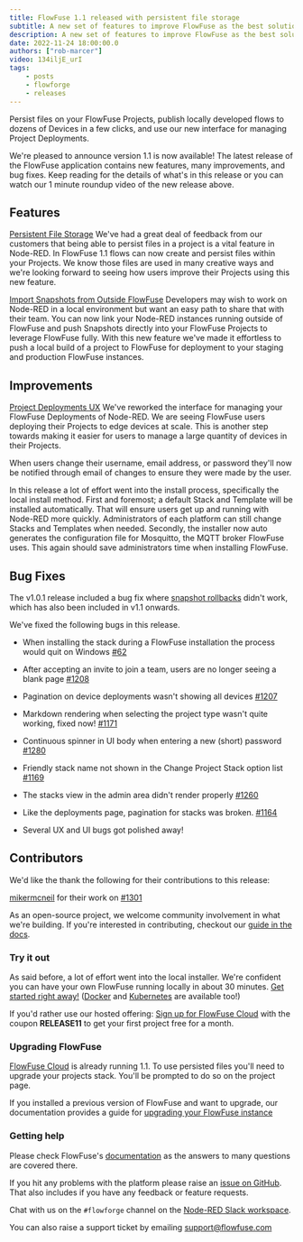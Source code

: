 ```yaml
---
title: FlowFuse 1.1 released with persistent file storage
subtitle: A new set of features to improve FlowFuse as the best solution for running Node-RED in production in a secure, scalable, and team-based environment.
description: A new set of features to improve FlowFuse as the best solution for running Node-RED in production in a secure, scalable, and team-based environment.
date: 2022-11-24 18:00:00.0
authors: ["rob-marcer"]
video: 134iljE_urI
tags:
    - posts
    - flowforge
    - releases
---
```


Persist files on your FlowFuse Projects, publish locally developed flows to dozens of Devices in a few clicks, and use our new interface for managing Project Deployments.

<!--more-->

We're pleased to announce version 1.1 is now available! The latest release of the FlowFuse application contains new features, many improvements, and bug fixes. Keep reading for the details of what's in this release or you can watch our 1 minute roundup video of the new release above.

## Features

[Persistent File Storage](https://github.com/flowforge/flowforge/issues/998) We've had a great deal of feedback
from our customers that being able to persist files in a project is a vital feature
in Node-RED. In FlowFuse 1.1 flows can now create and persist files within
your Projects. We know those files are used in many creative ways and we're looking
forward to seeing how users improve their Projects using this new feature.

[Import Snapshots from Outside FlowFuse](/docs/migration/node-red-tools/) Developers may wish to
work on Node-RED in a local environment but want an easy path to share that with their team. You can now link your Node-RED instances running outside of FlowFuse and push Snapshots directly into your FlowFuse Projects to leverage FlowFuse fully.  With this new feature we've made it effortless to push a local build of a project to FlowFuse for deployment to your staging and production FlowFuse instances.

## Improvements

[Project Deployments UX](https://github.com/flowforge/flowforge/issues/1046)
We've reworked the interface for managing your FlowFuse Deployments of Node-RED.
We are seeing FlowFuse users deploying their Projects to edge devices at scale.
This is another step towards making it easier for users to manage a large quantity
of devices in their Projects.

When users change their username, email address, or password they'll now be
notified through email of changes to ensure they were made by the
user.

In this release a lot of effort went into the install process, specifically the
local install method. First and foremost; a default Stack and Template will be
installed automatically. That will ensure users get up and running with
Node-RED more quickly. Administrators of each platform can still change Stacks
and Templates when needed. Secondly, the installer now auto generates the
configuration file for Mosquitto, the MQTT broker FlowFuse uses. This again should save
administrators time when installing FlowFuse.

## Bug Fixes

The v1.0.1 release included a bug fix where [snapshot rollbacks](https://github.com/flowforge/flowforge/issues/1186)
didn't work, which has also been included in v1.1 onwards.

We've fixed the following bugs in this release.

- When installing the stack during a FlowFuse installation the process would quit on Windows [#62](https://github.com/flowforge/installer/issues/62)

- After accepting an invite to join a team, users are no longer seeing a blank page [#1208](https://github.com/flowforge/flowforge/issues/1208)

- Pagination on device deployments wasn't showing all devices [#1207](https://github.com/flowforge/flowforge/issues/1207)

- Markdown rendering when selecting the project type wasn't quite working, fixed now! [#1171](https://github.com/flowforge/flowforge/issues/1171)

- Continuous spinner in UI body when entering a new (short) password [#1280](https://github.com/flowforge/flowforge/issues/1280)

- Friendly stack name not shown in the Change Project Stack option list [#1169](https://github.com/flowforge/flowforge/issues/1169)

- The stacks view in the admin area didn't render properly [#1260](https://github.com/flowforge/flowforge/issues/1260)

- Like the deployments page, pagination for stacks was broken. [#1164](https://github.com/flowforge/flowforge/issues/1164)

- Several UX and UI bugs got polished away!

## Contributors

We'd like the thank the following for their contributions to this release:

[mikermcneil](https://github.com/mikermcneil) for their work on [#1301](https://github.com/flowforge/flowforge/pull/1301)

As an open-source project, we welcome community involvement in what we're building.
If you're interested in contributing, checkout our [guide in the docs](/docs/contribute/).

### Try it out

As said before, a lot of effort went into the local installer. We're confident
you can have your own FlowFuse running locally in about 30 minutes.
[Get started right away!](/docs/install/local/)
([Docker](/docs/install/docker/) and [Kubernetes](/docs/install/kubernetes/)
are available too!)

If you'd rather use our hosted offering: [Sign up for FlowFuse Cloud](https://app.flowforge.com/account/create?code=RELEASE11)
with the coupon **RELEASE11** to get your first project free for a month.

### Upgrading FlowFuse

[FlowFuse Cloud](https://app.flowforge.com) is already running 1.1. To use
persisted files you'll need to upgrade your projects stack. You'll be prompted
to do so on the project page.

If you installed a previous version of FlowFuse and want to upgrade, our documentation provides a
guide for [upgrading your FlowFuse instance](/docs/upgrade/)

### Getting help

Please check FlowFuse's [documentation](/docs/) as the answers to many questions are covered there.

If you hit any problems with the platform please raise an [issue on GitHub](https://github.com/flowforge/flowforge/issues).
That also includes if you have any feedback or feature requests.

Chat with us on the `#flowforge` channel on the [Node-RED Slack workspace](https://nodered.org/slack).

You can also raise a support ticket by emailing [support@flowfuse.com](mailto:support@flowfuse.com)
